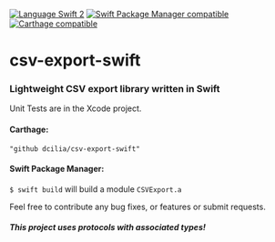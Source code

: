 
[![Language Swift 2](https://img.shields.io/badge/Language-Swift%202-orange.svg)](https://developer.apple.com/swift)
[![Swift Package Manager compatible](https://img.shields.io/badge/Swift%20Package%20Manager-compatible-brightgreen.svg)](https://github.com/apple/swift-package-manager)
[![Carthage compatible](https://img.shields.io/badge/Carthage-compatible-4BC51D.svg?style=flat)](https://github.com/Carthage/Carthage)


# csv-export-swift
### Lightweight CSV export library written in Swift

Unit Tests are in the Xcode project.

#### Carthage:
``` "github dcilia/csv-export-swift" ```

#### Swift Package Manager:
``` $ swift build ``` will build a module
``` CSVExport.a ```


Feel free to contribute any bug fixes, or features or submit requests.

##### This project uses protocols with associated types!

